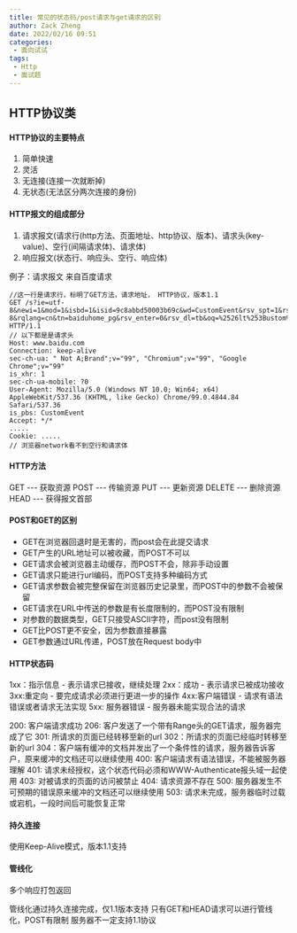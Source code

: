```yaml
---
title: 常见的状态码/post请求与get请求的区别
author: Zack Zheng
date: 2022/02/16 09:51
categories:
 - 面向试试
tags:
 - Http
 - 面试题
---
```


## HTTP协议类

#### HTTP协议的主要特点
1. 简单快速 
2. 灵活 
3. 无连接(连接一次就断掉)
4. 无状态(无法区分两次连接的身份)


#### HTTP报文的组成部分
1. 请求报文(请求行(http方法、页面地址、http协议、版本)、请求头(key-value)、空行(间隔请求体)、请求体)
2. 响应报文(状态行、响应头、空行、响应体)

例子：请求报文 
来自百度请求
```
//这一行是请求行，标明了GET方法，请求地址， HTTP协议，版本1.1
GET /s?ie=utf-8&newi=1&mod=1&isbd=1&isid=9c8abbd50003b69c&wd=CustomEvent&rsv_spt=1&rsv_iqid=0xa2a552d400038e82&issp=1&f=8&rsv_bp=1&rsv_idx=2&ie=utf-8&rqlang=cn&tn=baiduhome_pg&rsv_enter=0&rsv_dl=tb&oq=%2526lt%253Bustom%2526gt%253Bvent&rsv_btype=t&rsv_t=66b0IUdF14ruMj1LxB9qeluQg88MmIY10NLZZdHdcC8em0o29fY7KWd7AONfcvyhjZcr&rsv_pq=9c8abbd50003b69c&prefixsug=%2526lt%253Bustom%2526gt%253Bvent&rsp=0&bs=CustomEvent&rsv_sid=36072_36178_31253_34812_35911_36165_34584_36144_36121_35994_35317_26350_36114_22159_36061&_ss=1&clist=&hsug=&f4s=1&csor=11&_cr1=43239 HTTP/1.1
// 以下都是是请求头
Host: www.baidu.com
Connection: keep-alive
sec-ch-ua: " Not A;Brand";v="99", "Chromium";v="99", "Google Chrome";v="99"
is_xhr: 1
sec-ch-ua-mobile: ?0
User-Agent: Mozilla/5.0 (Windows NT 10.0; Win64; x64) AppleWebKit/537.36 (KHTML, like Gecko) Chrome/99.0.4844.84 Safari/537.36
is_pbs: CustomEvent
Accept: */*
.....
Cookie: .....
// 浏览器network看不到空行和请求体
```

#### HTTP方法
GET  --- 获取资源
POST  --- 传输资源
PUT  --- 更新资源
DELETE  --- 删除资源
HEAD  --- 获得报文首部


#### POST和GET的区别
+ GET在浏览器回退时是无害的，而post会在此提交请求
+ GET产生的URL地址可以被收藏，而POST不可以
+ GET请求会被浏览器主动缓存，而POST不会，除非手动设置
+ GET请求只能进行url编码，而POST支持多种编码方式
+ GET请求参数会被完整保留在浏览器历史记录里，而POST中的参数不会被保留
+ GET请求在URL中传送的参数是有长度限制的，而POST没有限制
+ 对参数的数据类型，GET只接受ASCII字符，而post没有限制
+ GET比POST更不安全，因为参数直接暴露
+ GET参数通过URL传递，POST放在Request body中

#### HTTP状态码

1xx：指示信息 - 表示请求已接收，继续处理
2xx：成功 - 表示请求已被成功接收
3xx:重定向 - 要完成请求必须进行更进一步的操作
4xx:客户端错误 - 请求有语法错误或者请求无法实现
5xx: 服务器错误 - 服务器未能实现合法的请求

200: 客户端请求成功
206: 客户发送了一个带有Range头的GET请求，服务器完成了它
301: 所请求的页面已经转移至新的url
302：所请求的页面已经临时转移至新的url
304：客户端有缓冲的文档并发出了一个条件性的请求，服务器告诉客户，原来缓冲的文档还可以继续使用
400: 客户端请求有语法错误，不能被服务器理解
401: 请求未经授权，这个状态代码必须和WWW-Authenticate报头域一起使用
403: 对被请求的页面的访问被禁止
404: 请求资源不存在
500: 服务器发生不可预期的错误原来缓冲的文档还可以继续使用
503: 请求未完成，服务器临时过载或宕机，一段时间后可能恢复正常


#### 持久连接

使用Keep-Alive模式，版本1.1支持

#### 管线化

多个响应打包返回

管线化通过持久连接完成，仅1.1版本支持
只有GET和HEAD请求可以进行管线化，POST有限制
服务器不一定支持1.1协议
